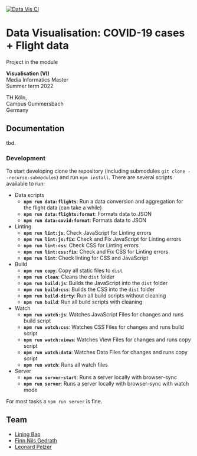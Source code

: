[![Data Vis CI](https://github.com/finnge/vis-covid19-flights/actions/workflows/ci.yaml/badge.svg)](https://github.com/finnge/vis-covid19-flights/actions/workflows/ci.yaml)
# Data Visualisation: COVID-19 cases + Flight data

Project in the module

**Visualisation (VI)** \
Media Informatics Master \
Summer term 2022

TH Köln, \
Campus Gummersbach \
Germany

## Documentation

tbd.

### Development

To start developing clone the repository (including submodules `git clone --recurse-submodules`) and run `npm install`. There are several scripts available to run:

- Data scripts
  - **`npm run data:flights`**: Run a data conversion and aggregation for the flight data (can take a while)
  - **`npm run data:flights:format`**: Formats data to JSON
  - **`npm run data:covid:format`**: Formats data to JSON
- Linting
  - **`npm run lint:js`**: Check JavaScript for Linting errors
  - **`npm run lint:js:fix`**: Check and Fix JavaScript for Linting errors
  - **`npm run lint:css`**: Check CSS for Linting errors
  - **`npm run lint:css:fix`**: Check and Fix CSS for Linting errors
  - **`npm run lint`**: Check linting for CSS and JavaScript
- Build
  - **`npm run copy`**: Copy all static files to `dist`
  - **`npm run clean`**: Cleans the `dist` folder
  - **`npm run build:js`**: Builds the JavaScript into the `dist` folder
  - **`npm run build:css`**: Builds the CSS into the `dist` folder
  - **`npm run build-dirty`**: Run all build scripts without cleaning
  - **`npm run build`**: Run all build scripts with cleaning
- Watch
  - **`npm run watch:js`**: Watches JavaScript Files for changes and runs build script
  - **`npm run watch:css`**: Watches CSS Files for changes and runs build script
  - **`npm run watch:views`**: Watches View Files for changes and runs copy script
  - **`npm run watch:data`**: Watches Data Files for changes and runs copy script
  - **`npm run watch`**: Runs all watch files
- Server
  - **`npm run server-start`**: Runs a server locally with browser-sync
  - **`npm run server`**: Runs a server locally with browser-sync with watch mode

For most tasks a `npm run server` is fine.

## Team

- [Lining Bao](https://github.com/Libao1)
- [Finn Nils Gedrath](https://github.com/finnge)
- [Leonard Pelzer](https://github.com/leo-3108)

